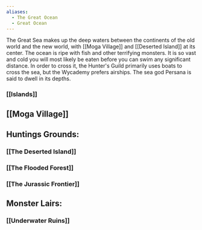 ```yaml
---
aliases:
  - The Great Ocean
  - Great Ocean
---
```

The Great Sea makes up the deep waters between the continents of the old world and the new world, with [[Moga Village]] and [[Deserted Island]] at its center. The ocean is ripe with fish and other terrifying monsters. It is so vast and cold you will most likely be eaten before you can swim any significant distance. In order to cross it, the Hunter's Guild primarily uses boats to cross the sea, but the Wycademy prefers airships. The sea god Persana is said to dwell in its depths.

### [[Islands]]

## [[Moga Village]]

## Huntings Grounds:
### [[The Deserted Island]]
### [[The Flooded Forest]]
### [[The Jurassic Frontier]]

## Monster Lairs:
### [[Underwater Ruins]]
